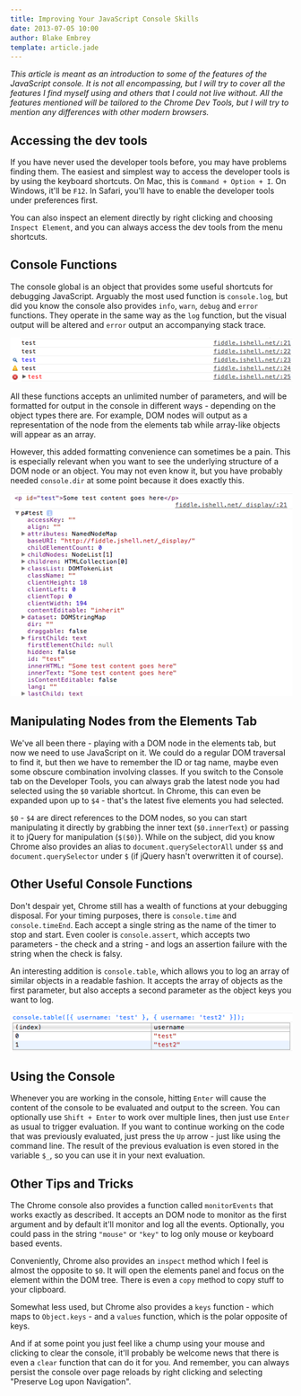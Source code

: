 ```yaml
---
title: Improving Your JavaScript Console Skills
date: 2013-07-05 10:00
author: Blake Embrey
template: article.jade
---
```


*This article is meant as an introduction to some of the features of the JavaScript console. It is not all encompassing, but I will try to cover all the features I find myself using and others that I could not live without. All the features mentioned will be tailored to the Chrome Dev Tools, but I will try to mention any differences with other modern browsers.*

## Accessing the dev tools

If you have never used the developer tools before, you may have problems finding them. The easiest and simplest way to access the developer tools is by using the keyboard shortcuts. On Mac, this is `Command + Option + I`. On Windows, it'll be `F12`. In Safari, you'll have to enable the developer tools under preferences first.

You can also inspect an element directly by right clicking and choosing `Inspect Element`, and you can always access the dev tools from the menu shortcuts.

## Console Functions

The console global is an object that provides some useful shortcuts for debugging JavaScript. Arguably the most used function is `console.log`, but did you know the console also provides `info`, `warn`, `debug` and `error` functions. They operate in the same way as the `log` function, but the visual output will be altered and `error` output an accompanying stack trace.

![Console Functions Demonstrated](console-functions.png)

All these functions accepts an unlimited number of parameters, and will be formatted for output in the console in different ways - depending on the object types there are. For example, DOM nodes will output as a representation of the node from the elements tab while array-like objects will appear as an array.

However, this added formatting convenience can sometimes be a pain. This is especially relevant when you want to see the underlying structure of a DOM node or an object. You may not even know it, but you have probably needed `console.dir` at some point because it does exactly this.

![Difference between console.log and console.dir](console-dir-vs-log.png)

## Manipulating Nodes from the Elements Tab

We've all been there - playing with a DOM node in the elements tab, but now we need to use JavaScript on it. We could do a regular DOM traversal to find it, but then we have to remember the ID or tag name, maybe even some obscure combination involving classes. If you switch to the Console tab on the Developer Tools, you can always grab the latest node you had selected using the `$0` variable shortcut. In Chrome, this can even be expanded upon up to `$4` - that's the latest five elements you had selected.

`$0` - `$4` are direct references to the DOM nodes, so you can start manipulating it directly by grabbing the inner text (`$0.innerText`) or passing it to jQuery for manipulation (`$($0)`). While on the subject, did you know Chrome also provides an alias to `document.querySelectorAll` under `$$` and `document.querySelector` under `$` (if jQuery hasn't overwritten it of course).

## Other Useful Console Functions

Don't despair yet, Chrome still has a wealth of functions at your debugging disposal. For your timing purposes, there is `console.time` and `console.timeEnd`. Each accept a single string as the name of the timer to stop and start. Even cooler is `console.assert`, which accepts two parameters - the check and a string - and logs an assertion failure with the string when the check is falsy.

An interesting addition is `console.table`, which allows you to log an array of similar objects in a readable fashion. It accepts the array of objects as the first parameter, but also accepts a second parameter as the object keys you want to log.

![Demonstrating console.table](console-table.png)

## Using the Console

Whenever you are working in the console, hitting `Enter` will cause the content of the console to be evaluated and output to the screen. You can optionally use `Shift + Enter` to work over multiple lines, then just use `Enter` as usual to trigger evaluation. If you want to continue working on the code that was previously evaluated, just press the `Up` arrow - just like using the command line. The result of the previous evaluation is even stored in the variable `$_`, so you can use it in your next evaluation.

## Other Tips and Tricks

The Chrome console also provides a function called `monitorEvents` that works exactly as described. It accepts an DOM node to monitor as the first argument and by default it'll monitor and log all the events. Optionally, you could pass in the string `"mouse"` or `"key"` to log only mouse or keyboard based events.

Conveniently, Chrome also provides an `inspect` method which I feel is almost the opposite to `$0`. It will open the elements panel and focus on the element within the DOM tree. There is even a `copy` method to copy stuff to your clipboard.

Somewhat less used, but Chrome also provides a `keys` function - which maps to `Object.keys` - and a `values` function, which is the polar opposite of keys.

And if at some point you just feel like a chump using your mouse and clicking to clear the console, it'll probably be welcome news that there is even a `clear` function that can do it for you. And remember, you can always persist the console over page reloads by right clicking and selecting "Preserve Log upon Navigation".

